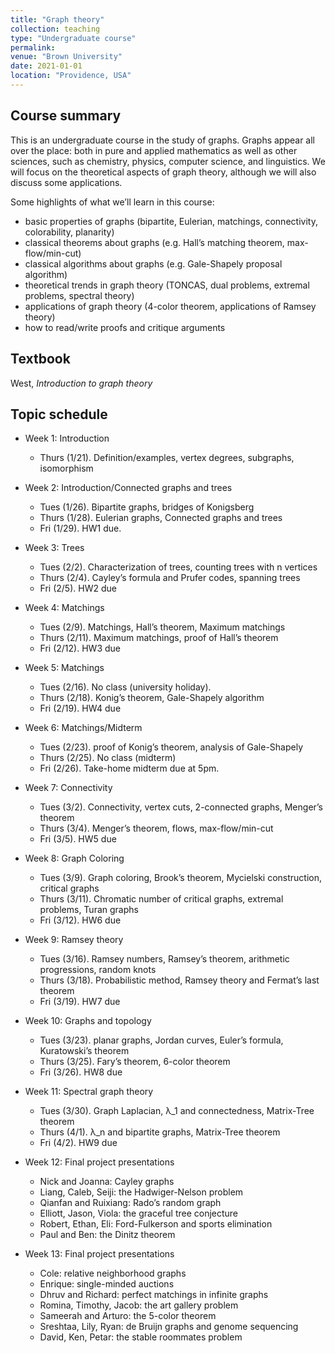```yaml
---
title: "Graph theory"
collection: teaching
type: "Undergraduate course"
permalink: 
venue: "Brown University"
date: 2021-01-01
location: "Providence, USA"
---
```



## Course summary
This is an undergraduate course in the study of graphs. Graphs appear all over the place: both in pure and applied mathematics as well as other sciences, such as chemistry, physics, computer science, and linguistics. We will focus on the theoretical aspects of graph theory, although we will also discuss some applications. 

Some highlights of what we’ll learn in this course: 
* basic properties of graphs (bipartite, Eulerian, matchings, connectivity, colorability, planarity)
* classical theorems about graphs (e.g. Hall’s matching theorem, max-flow/min-cut)
* classical algorithms about graphs (e.g. Gale-Shapely proposal algorithm)
* theoretical trends in graph theory (TONCAS, dual problems, extremal problems, spectral theory)
* applications of graph theory (4-color theorem, applications of Ramsey theory)
* how to read/write proofs and critique arguments

## Textbook
West, _Introduction to graph theory_ 

## Topic schedule 

* Week 1: Introduction
  * Thurs (1/21). Definition/examples, vertex degrees, subgraphs, isomorphism

* Week 2: Introduction/Connected graphs and trees
  * Tues (1/26). Bipartite graphs, bridges of Konigsberg
  * Thurs (1/28). Eulerian graphs, Connected graphs and trees
  * Fri (1/29). HW1 due. 

* Week 3: Trees
  * Tues (2/2). Characterization of trees, counting trees with n vertices
  * Thurs (2/4). Cayley’s formula and Prufer codes, spanning trees
  * Fri (2/5). HW2 due

* Week 4: Matchings
  * Tues (2/9).  Matchings, Hall’s theorem, Maximum matchings
  * Thurs (2/11). Maximum matchings, proof of Hall’s theorem
  * Fri (2/12). HW3 due

* Week 5: Matchings 
  * Tues (2/16). No class (university holiday). 
  * Thurs (2/18). Konig’s theorem, Gale-Shapely algorithm 
  * Fri (2/19). HW4 due

* Week 6: Matchings/Midterm
  * Tues (2/23). proof of Konig’s theorem, analysis of Gale-Shapely 
  * Thurs (2/25). No class (midterm)
  * Fri (2/26). Take-home midterm due at 5pm. 

* Week 7: Connectivity
  * Tues (3/2). Connectivity, vertex cuts, 2-connected graphs, Menger’s theorem
  * Thurs (3/4). Menger’s theorem, flows, max-flow/min-cut
  * Fri (3/5). HW5 due

* Week 8: Graph Coloring
  * Tues (3/9). Graph coloring, Brook’s theorem, Mycielski construction, critical graphs
  * Thurs (3/11). Chromatic number of critical graphs, extremal problems, Turan graphs
  * Fri (3/12). HW6 due

* Week 9: Ramsey theory
  * Tues (3/16). Ramsey numbers, Ramsey’s theorem, arithmetic progressions, random knots
  * Thurs (3/18). Probabilistic method, Ramsey theory and Fermat’s last theorem
  * Fri (3/19). HW7 due

* Week 10: Graphs and topology
  * Tues (3/23). planar graphs, Jordan curves, Euler’s formula, Kuratowski’s theorem
  * Thurs (3/25). Fary’s theorem, 6-color theorem
  * Fri (3/26). HW8 due

* Week 11: Spectral graph theory
  * Tues (3/30). Graph Laplacian, λ_1 and connectedness, Matrix-Tree theorem
  * Thurs (4/1). λ_n and bipartite graphs, Matrix-Tree theorem
  * Fri (4/2). HW9 due

* Week 12: Final project presentations
  * Nick and Joanna: Cayley graphs
  * Liang, Caleb, Seiji: the Hadwiger-Nelson problem
  * Qianfan and Ruixiang: Rado’s random graph
  * Elliott, Jason, Viola: the graceful tree conjecture
  * Robert, Ethan, Eli: Ford-Fulkerson and sports elimination
  * Paul and Ben: the Dinitz theorem

* Week 13: Final project presentations
  * Cole: relative neighborhood graphs
  * Enrique: single-minded auctions
  * Dhruv and Richard: perfect matchings in infinite graphs
  * Romina, Timothy, Jacob: the art gallery problem
  * Sameerah and Arturo: the 5-color theorem
  * Sreshtaa, Lily, Ryan: de Bruijn graphs and genome sequencing
  * David, Ken, Petar: the stable roommates problem
